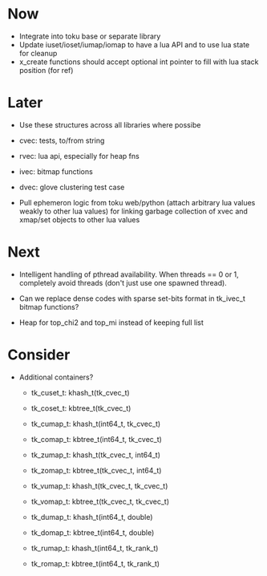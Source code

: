 # Now

- Integrate into toku base or separate library
- Update iuset/ioset/iumap/iomap to have a lua API and to use lua state for cleanup
- x_create functions should accept optional int pointer to fill with lua stack
  position (for ref)

# Later

- Use these structures across all libraries where possibe

- cvec: tests, to/from string
- rvec: lua api, especially for heap fns
- ivec: bitmap functions
- dvec: glove clustering test case

- Pull ephemeron logic from toku web/python (attach arbitrary lua values weakly
  to other lua values) for linking garbage collection of xvec and xmap/set
  objects to other lua values

# Next

- Intelligent handling of pthread availability. When threads == 0 or 1,
  completely avoid threads (don't just use one spawned thread).

- Can we replace dense codes with sparse set-bits format in tk_ivec_t bitmap
  functions?

- Heap for top_chi2 and top_mi instead of keeping full list

# Consider

- Additional containers?

    - tk_cuset_t: khash_t(tk_cvec_t)
    - tk_coset_t: kbtree_t(tk_cvec_t)

    - tk_cumap_t: khash_t(int64_t, tk_cvec_t)
    - tk_comap_t: kbtree_t(int64_t, tk_cvec_t)
    - tk_zumap_t: khash_t(tk_cvec_t, int64_t)
    - tk_zomap_t: kbtree_t(tk_cvec_t, int64_t)
    - tk_vumap_t: khash_t(tk_cvec_t, tk_cvec_t)
    - tk_vomap_t: kbtree_t(tk_cvec_t, tk_cvec_t)

    - tk_dumap_t: khash_t(int64_t, double)
    - tk_domap_t: kbtree_t(int64_t, double)
    - tk_rumap_t: khash_t(int64_t, tk_rank_t)
    - tk_romap_t: kbtree_t(int64_t, tk_rank_t)
